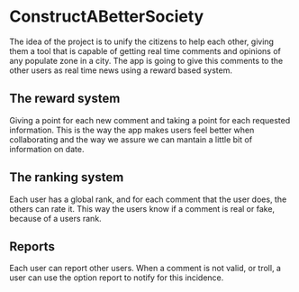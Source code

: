 # ConstructABetterSociety

The idea of the project is to unify the citizens to help each other, giving them a tool that is capable of getting real time comments and opinions of any populate zone in a city. The app is going to give this comments to the other users as real time news using a reward based system.

## The reward system

Giving a point for each new comment and taking a point for each requested information. This is the way the app makes users feel better when collaborating and the way we assure we can mantain a little bit of information on date.

## The ranking system

Each user has a global rank, and for each comment that the user does, the others can rate it. This way the users know if a comment is real or fake, because of a users rank.

## Reports

Each user can report other users. When a comment is not valid, or troll, a user can use the option report to notify for this incidence.

